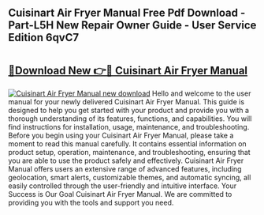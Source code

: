 ## Cuisinart Air Fryer Manual Free Pdf Download - Part-L5H New Repair Owner Guide - User Service Edition 6qvC7

# <h2><a href="http://bc27483.oget.top/?id=Cuisinart+Air+Fryer+Manual">🔗Download New 👉🔴 Cuisinart Air Fryer Manual</a></h2>

[![Cuisinart Air Fryer Manual new download](https://i.imgur.com/5g1atiW.png)](http://bc27483.oget.top/?id=Cuisinart+Air+Fryer+Manual)
Hello and welcome to the user manual for your newly delivered Cuisinart Air Fryer Manual. This guide is designed to help you get started with your product and provide you with a thorough understanding of its features, functions, and capabilities. You will find instructions for installation, usage, maintenance, and troubleshooting. Before you begin using your Cuisinart Air Fryer Manual, please take a moment to read this manual carefully. It contains essential information on product setup, operation, maintenance, and troubleshooting, ensuring that you are able to use the product safely and effectively. Cuisinart Air Fryer Manual offers users an extensive range of advanced features, including geolocation, smart alerts, customizable themes, and automatic syncing, all easily controlled through the user-friendly and intuitive interface. Your Success is Our Goal Cuisinart Air Fryer Manual. We are committed to providing you with the tools and support you need.
